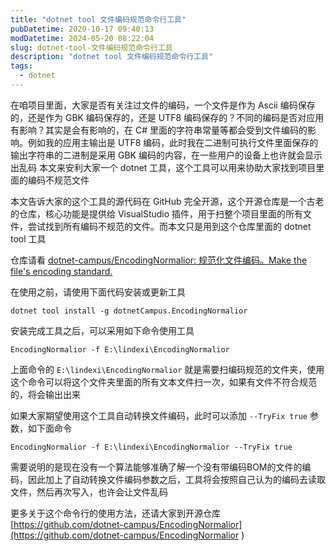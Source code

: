 ```yaml
---
title: "dotnet tool 文件编码规范命令行工具"
pubDatetime: 2020-10-17 09:40:13
modDatetime: 2024-05-20 08:22:04
slug: dotnet-tool-文件编码规范命令行工具
description: "dotnet tool 文件编码规范命令行工具"
tags:
  - dotnet
---
```





在咱项目里面，大家是否有关注过文件的编码，一个文件是作为 Ascii 编码保存的，还是作为 GBK 编码保存的，还是 UTF8 编码保存的？不同的编码是否对应用有影响？其实是会有影响的，在 C# 里面的字符串常量等都会受到文件编码的影响。例如我的应用主输出是 UTF8 编码，此时我在二进制可执行文件里面保存的输出字符串的二进制是采用 GBK 编码的内容，在一些用户的设备上也许就会显示出乱码
本文来安利大家一个 dotnet 工具，这个工具可以用来协助大家找到项目里面的编码不规范文件

<!--more-->


<!-- CreateTime:2020/10/17 17:40:13 -->



本文告诉大家的这个工具的源代码在 GitHub 完全开源，这个开源仓库是一个古老的仓库，核心功能是提供给 VisualStudio 插件，用于扫整个项目里面的所有文件，尝试找到所有编码不规范的文件。而本文只是用到这个仓库里面的 dotnet tool 工具

仓库请看 [dotnet-campus/EncodingNormalior: 规范化文件编码。Make the file's encoding standard.](https://github.com/dotnet-campus/EncodingNormalior )

在使用之前，请使用下面代码安装或更新工具

```
dotnet tool install -g dotnetCampus.EncodingNormalior
```

安装完成工具之后，可以采用如下命令使用工具

```
EncodingNormalior -f E:\lindexi\EncodingNormalior
```

上面命令的 `E:\lindexi\EncodingNormalior` 就是需要扫编码规范的文件夹，使用这个命令可以将这个文件夹里面的所有文本文件扫一次，如果有文件不符合规范的，将会输出出来

如果大家期望使用这个工具自动转换文件编码，此时可以添加 `--TryFix true` 参数，如下面命令

```
EncodingNormalior -f E:\lindexi\EncodingNormalior --TryFix true
```

需要说明的是现在没有一个算法能够准确了解一个没有带编码BOM的文件的编码，因此加上了自动转换文件编码参数之后，工具将会按照自己认为的编码去读取文件，然后再次写入，也许会让文件乱码

更多关于这个命令行的使用方法，还请大家到开源仓库 [https://github.com/dotnet-campus/EncodingNormalior](https://github.com/dotnet-campus/EncodingNormalior )

